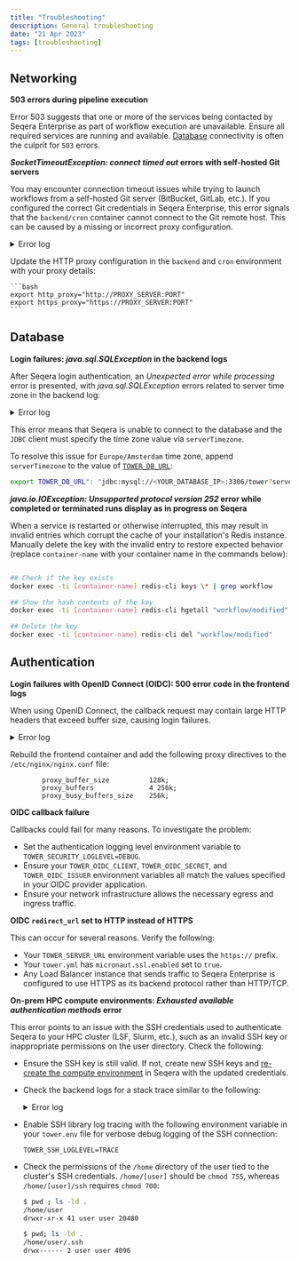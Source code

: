 ```yaml
---
title: "Troubleshooting"
description: General troubleshooting
date: "21 Apr 2023"
tags: [troubleshooting]
---
```


## Networking

**503 errors during pipeline execution**

Error 503 suggests that one or more of the services being contacted by Seqera Enterprise as part of workflow execution are unavailable. Ensure all required services are running and available. [Database](./configuration/overview#seqera-and-redis-databases) connectivity is often the culprit for `503` errors.

**_SocketTimeoutException: connect timed out_ errors with self-hosted Git servers**

You may encounter connection timeout issues while trying to launch workflows from a self-hosted Git server (BitBucket, GitLab, etc.). If you configured the correct Git credentials in Seqera Enterprise, this error signals that the `backend/cron` container cannot connect to the Git remote host. This can be caused by a missing or incorrect proxy configuration.

  <details>
    <summary>Error log</summary>

```bash

ERROR i.s.t.c.GlobalErrorController - Unexpected error while processing - Error ID: 6h3HBUkaPe03vgzoDPc5HO
java.net.SocketTimeoutException: connect timed out
        at java.base/java.net.PlainSocketImpl.socketConnect(Native Method)
        at java.base/java.net.AbstractPlainSocketImpl.doConnect(AbstractPlainSocketImpl.java:399)
        at java.base/java.net.AbstractPlainSocketImpl.connectToAddress(AbstractPlainSocketImpl.java:242)
        at java.base/java.net.AbstractPlainSocketImpl.connect(AbstractPlainSocketImpl.java:224)
        at java.base/java.net.SocksSocketImpl.connect(SocksSocketImpl.java:392)
        at java.base/java.net.Socket.connect(Socket.java:609)
        at java.base/sun.security.ssl.SSLSocketImpl.connect(SSLSocketImpl.java:289)
        at java.base/sun.net.NetworkClient.doConnect(NetworkClient.java:177)
        at java.base/sun.net.www.http.HttpClient.openServer(HttpClient.java:474)
        at java.base/sun.net.www.http.HttpClient.openServer(HttpClient.java:569)
        at java.base/sun.net.www.protocol.https.HttpsClient.<init>(HttpsClient.java:265)
        at java.base/sun.net.www.protocol.https.HttpsClient.New(HttpsClient.java:372)
        at java.base/sun.net.www.protocol.https.AbstractDelegateHttpsURLConnection.getNewHttpClient(AbstractDelegateHttpsURLConnection.java:203)
        at java.base/sun.net.www.protocol.http.HttpURLConnection.plainConnect0(HttpURLConnection.java:1187)
        at java.base/sun.net.www.protocol.http.HttpURLConnection.plainConnect(HttpURLConnection.java:1081)
        at java.base/sun.net.www.protocol.https.AbstractDelegateHttpsURLConnection.connect(AbstractDelegateHttpsURLConnection.java:189)
        at java.base/sun.net.www.protocol.http.HttpURLConnection.getInputStream0(HttpURLConnection.java:1592)
        at java.base/sun.net.www.protocol.http.HttpURLConnection.getInputStream(HttpURLConnection.java:1520)
        at java.base/java.net.HttpURLConnection.getResponseCode(HttpURLConnection.java:527)
        at java.base/sun.net.www.protocol.https.HttpsURLConnectionImpl.getResponseCode(HttpsURLConnectionImpl.java:334)
        at nextflow.scm.RepositoryProvider.checkResponse(RepositoryProvider.groovy:167)
        at nextflow.scm.RepositoryProvider.invoke(RepositoryProvider.groovy:136)
        at nextflow.scm.RepositoryProvider.memoizedMethodPriv$invokeAndParseResponseString(RepositoryProvider.groovy:218)
        at java.base/jdk.internal.reflect.NativeMethodAccessorImpl.invoke0(Native Method)
        at java.base/jdk.internal.reflect.NativeMethodAccessorImpl.invoke(NativeMethodAccessorImpl.java:62)
        at java.base/jdk.internal.reflect.DelegatingMethodAccessorImpl.invoke(DelegatingMethodAccessorImpl.java:43)
        at java.base/java.lang.reflect.Method.invoke(Method.java:566)
        at org.codehaus.groovy.reflection.CachedMethod.invoke(CachedMethod.java:107)
        at groovy.lang.MetaMethod.doMethodInvoke(MetaMethod.java:323)
        at groovy.lang.MetaClassImpl.invokeMethod(MetaClassImpl.java:1259)
        at groovy.lang.MetaClassImpl.invokeMethod(MetaClassImpl.java:1026)
        at org.codehaus.groovy.runtime.InvokerHelper.invokePogoMethod(InvokerHelper.java:1029)
        at org.codehaus.groovy.runtime.InvokerHelper.invokeMethod(InvokerHelper.java:1012)
        at org.codehaus.groovy.runtime.InvokerHelper.invokeMethodSafe(InvokerHelper.java:101)
        at nextflow.scm.RepositoryProvider$_closure2.doCall(RepositoryProvider.groovy)
        at java.base/jdk.internal.reflect.NativeMethodAccessorImpl.invoke0(Native Method)
        at java.base/jdk.internal.reflect.NativeMethodAccessorImpl.invoke(NativeMethodAccessorImpl.java:62)
        at java.base/jdk.internal.reflect.DelegatingMethodAccessorImpl.invoke(DelegatingMethodAccessorImpl.java:43)
        at java.base/java.lang.reflect.Method.invoke(Method.java:566)
        at org.codehaus.groovy.reflection.CachedMethod.invoke(CachedMethod.java:107)
        at groovy.lang.MetaMethod.doMethodInvoke(MetaMethod.java:323)
        at org.codehaus.groovy.runtime.metaclass.ClosureMetaClass.invokeMethod(ClosureMetaClass.java:263)
        at groovy.lang.MetaClassImpl.invokeMethod(MetaClassImpl.java:1026)
        at groovy.lang.Closure.call(Closure.java:412)
        at org.codehaus.groovy.runtime.memoize.Memoize$MemoizeFunction.lambda$call$0(Memoize.java:137)
        at org.codehaus.groovy.runtime.memoize.ConcurrentCommonCache.getAndPut(ConcurrentCommonCache.java:137)
        at org.codehaus.groovy.runtime.memoize.ConcurrentCommonCache.getAndPut(ConcurrentCommonCache.java:113)
        at org.codehaus.groovy.runtime.memoize.Memoize$MemoizeFunction.call(Memoize.java:136)
        at groovy.lang.Closure.call(Closure.java:428)
        at nextflow.scm.RepositoryProvider.invokeAndParseResponse(RepositoryProvider.groovy)
        at java.base/jdk.internal.reflect.NativeMethodAccessorImpl.invoke0(Native Method)
        at java.base/jdk.internal.reflect.NativeMethodAccessorImpl.invoke(NativeMethodAccessorImpl.java:62)
        at java.base/jdk.internal.reflect.DelegatingMethodAccessorImpl.invoke(DelegatingMethodAccessorImpl.java:43)
        at java.base/java.lang.reflect.Method.invoke(Method.java:566)
        at org.codehaus.groovy.runtime.callsite.PlainObjectMetaMethodSite.doInvoke(PlainObjectMetaMethodSite.java:43)
        at org.codehaus.groovy.runtime.callsite.PogoMetaMethodSite$PogoCachedMethodSiteNoUnwrapNoCoerce.invoke(PogoMetaMethodSite.java:193)
        at org.codehaus.groovy.runtime.callsite.PogoMetaMethodSite.callCurrent(PogoMetaMethodSite.java:61)
        at org.codehaus.groovy.runtime.callsite.AbstractCallSite.callCurrent(AbstractCallSite.java:185)
        at nextflow.scm.BitbucketRepositoryProvider.getCloneUrl(BitbucketRepositoryProvider.groovy:114)
        at nextflow.scm.AssetManager.memoizedMethodPriv$getGitRepositoryUrl(AssetManager.groovy:394)
        at java.base/jdk.internal.reflect.NativeMethodAccessorImpl.invoke0(Native Method)
        at java.base/jdk.internal.reflect.NativeMethodAccessorImpl.invoke(NativeMethodAccessorImpl.java:62)
        at java.base/jdk.internal.reflect.DelegatingMethodAccessorImpl.invoke(DelegatingMethodAccessorImpl.java:43)
        at java.base/java.lang.reflect.Method.invoke(Method.java:566)
        at org.codehaus.groovy.reflection.CachedMethod.invoke(CachedMethod.java:107)
        at groovy.lang.MetaMethod.doMethodInvoke(MetaMethod.java:323)
        at groovy.lang.MetaClassImpl.invokeMethod(MetaClassImpl.java:1259)
        at groovy.lang.MetaClassImpl.invokeMethod(MetaClassImpl.java:1026)
        at org.codehaus.groovy.runtime.InvokerHelper.invokePogoMethod(InvokerHelper.java:1029)
        at org.codehaus.groovy.runtime.InvokerHelper.invokeMethod(InvokerHelper.java:1012)
        at org.codehaus.groovy.runtime.InvokerHelper.invokeMethodSafe(InvokerHelper.java:101)
        at nextflow.scm.AssetManager$_closure1.doCall(AssetManager.groovy)
        at nextflow.scm.AssetManager$_closure1.doCall(AssetManager.groovy)
        at java.base/jdk.internal.reflect.NativeMethodAccessorImpl.invoke0(Native Method)
        at java.base/jdk.internal.reflect.NativeMethodAccessorImpl.invoke(NativeMethodAccessorImpl.java:62)
        at java.base/jdk.internal.reflect.DelegatingMethodAccessorImpl.invoke(DelegatingMethodAccessorImpl.java:43)
        at java.base/java.lang.reflect.Method.invoke(Method.java:566)
        at org.codehaus.groovy.reflection.CachedMethod.invoke(CachedMethod.java:107)
        at groovy.lang.MetaMethod.doMethodInvoke(MetaMethod.java:323)
        at org.codehaus.groovy.runtime.metaclass.ClosureMetaClass.invokeMethod(ClosureMetaClass.java:263)
        at groovy.lang.MetaClassImpl.invokeMethod(MetaClassImpl.java:1026)
        at groovy.lang.Closure.call(Closure.java:412)
        at org.codehaus.groovy.runtime.memoize.Memoize$MemoizeFunction.lambda$call$0(Memoize.java:137)
        at org.codehaus.groovy.runtime.memoize.ConcurrentCommonCache.getAndPut(ConcurrentCommonCache.java:137)
        at org.codehaus.groovy.runtime.memoize.ConcurrentCommonCache.getAndPut(ConcurrentCommonCache.java:113)
        at org.codehaus.groovy.runtime.memoize.Memoize$MemoizeFunction.call(Memoize.java:136)
        at groovy.lang.Closure.call(Closure.java:406)
        at nextflow.scm.AssetManager.getGitRepositoryUrl(AssetManager.groovy)

```

  </details>

Update the HTTP proxy configuration in the `backend` and `cron` environment with your proxy details:

    ```bash
    export http_proxy="http://PROXY_SERVER:PORT"
    export https_proxy="https://PROXY_SERVER:PORT"
    ```

## Database

**Login failures: _java.sql.SQLException_ in the backend logs**

After Seqera login authentication, an _Unexpected error while processing_ error is presented, with _java.sql.SQLException_ errors related to server time zone in the backend log:

  <details>
    <summary>Error log</summary>

```
io.micronaut.transaction.exceptions.CannotCreateTransactionException: Could not open Hibernate Session for transaction
…
Caused by: org.hibernate.exception.GenericJDBCException: Unable to acquire JDBC Connection
…
java.sql.SQLException: The server time zone value 'CEST' is unrecognized or represents more than one time zone. You must configure either the server or JDBC driver (via the 'serverTimezone' configuration property) to use a more specific time zone value if you want to utilize time zone support.
…
```

  </details>

This error means that Seqera is unable to connect to the database and the `JDBC` client must specify the time zone value via `serverTimezone`.

To resolve this issue for `Europe/Amsterdam` time zone, append `serverTimezone` to the value of [`TOWER_DB_URL`](./configuration/overview#seqera-and-redis-databases):

```bash
export TOWER_DB_URL": "jdbc:mysql://<YOUR_DATABASE_IP>:3306/tower?serverTimezone=Europe/Amsterdam"
```

**_java.io.IOException: Unsupported protocol version 252_ error while completed or terminated runs display as in progress on Seqera**

When a service is restarted or otherwise interrupted, this may result in invalid entries which corrupt the cache of your installation's Redis instance. Manually delete the key with the invalid entry to restore expected behavior (replace `container-name` with your container name in the commands below):

```bash

## Check if the key exists
docker exec -ti [container-name] redis-cli keys \* | grep workflow

## Show the hash contents of the key
docker exec -ti [container-name] redis-cli hgetall "workflow/modified"

## Delete the key
docker exec -ti [container-name] redis-cli del "workflow/modified"
```

## Authentication

**Login failures with OpenID Connect (OIDC): 500 error code in the frontend logs**

When using OpenID Connect, the callback request may contain large HTTP headers that exceed buffer size, causing login failures.

  <details>
    <summary>Error log</summary>

```bash

  *8317 upstream sent too big header while reading response header from upstream, client: 10.170.157.186, server: localhost, request: "GET /oauth/callback

```

  </details>

Rebuild the frontend container and add the following proxy directives to the `/etc/nginx/nginx.conf` file:

```
        proxy_buffer_size          128k;
        proxy_buffers              4 256k;
        proxy_busy_buffers_size    256k;
```

**OIDC callback failure**

Callbacks could fail for many reasons. To investigate the problem:

- Set the authentication logging level environment variable to `TOWER_SECURITY_LOGLEVEL=DEBUG`.
- Ensure your `TOWER_OIDC_CLIENT`, `TOWER_OIDC_SECRET`, and `TOWER_OIDC_ISSUER` environment variables all match the values specified in your OIDC provider application.
- Ensure your network infrastructure allows the necessary egress and ingress traffic.

**OIDC `redirect_url` set to HTTP instead of HTTPS**

This can occur for several reasons. Verify the following:

- Your `TOWER_SERVER_URL` environment variable uses the `https://` prefix.
- Your `tower.yml` has `micronaut.ssl.enabled` set to `true`.
- Any Load Balancer instance that sends traffic to Seqera Enterprise is configured to use HTTPS as its backend protocol rather than HTTP/TCP.

**On-prem HPC compute environments: _Exhausted available authentication methods_ error**

This error points to an issue with the SSH credentials used to authenticate Seqera to your HPC cluster (LSF, Slurm, etc.), such as an invalid SSH key or inappropriate permissions on the user directory. Check the following:

- Ensure the SSH key is still valid. If not, create new SSH keys and [re-create the compute environment](../compute-envs/hpc) in Seqera with the updated credentials.

- Check the backend logs for a stack trace similar to the following:

    <details>
      <summary>Error log</summary>

        ```
        [io-executor-thread-2] 10.42.0.1 ERROR i.s.t.c.GlobalErrorController - Unexpected error while processing - Error ID: 5d7rDpS8pByF8YqfUVPvB4
        net.schmizz.sshj.userauth.UserAuthException: Exhausted available authentication methods
            at net.schmizz.sshj.SSHClient.auth(SSHClient.java:227)
            at net.schmizz.sshj.SSHClient.authPublickey(SSHClient.java:342)
            at net.schmizz.sshj.SSHClient.authPublickey(SSHClient.java:360)
            at io.seqera.tower.service.platform.ssh.SSHClientFactory.createClient(SSHClientFactory.groovy:110)
        ..
        ..
        Caused by: net.schmizz.sshj.userauth.UserAuthException: Problem getting public key from PKCS5KeyFile{resource=[PrivateKeyStringResource]}
            at net.schmizz.sshj.userauth.method.KeyedAuthMethod.putPubKey(KeyedAuthMethod.java:47)
            at net.schmizz.sshj.userauth.method.AuthPublickey.buildReq(AuthPublickey.java:62)
            at net.schmizz.sshj.userauth.method.AuthPublickey.buildReq(AuthPublickey.java:81)
            at net.schmizz.sshj.userauth.method.AbstractAuthMethod.request(AbstractAuthMethod.java:68)
            at net.schmizz.sshj.userauth.UserAuthImpl.authenticate(UserAuthImpl.java:73)
            at net.schmizz.sshj.SSHClient.auth(SSHClient.java:221)
            ... 91 common frames omitted
        Caused by: net.schmizz.sshj.userauth.keyprovider.PKCS5KeyFile$FormatException: Length mismatch: 1152 != 1191
            at net.schmizz.sshj.userauth.keyprovider.PKCS5KeyFile$ASN1Data.<init>(PKCS5KeyFile.java:248)
        ```

    </details>

- Enable SSH library log tracing with the following environment variable in your `tower.env` file for verbose debug logging of the SSH connection:

  ```env
  TOWER_SSH_LOGLEVEL=TRACE
  ```

- Check the permissions of the `/home` directory of the user tied to the cluster's SSH credentials. `/home/[user]` should be `chmod 755`, whereas `/home/[user]/ssh` requires `chmod 700`:

  ```bash
  $ pwd ; ls -ld .
  /home/user
  drwxr-xr-x 41 user user 20480

  $ pwd; ls -ld .
  /home/user/.ssh
  drwx------ 2 user user 4096

  ```
